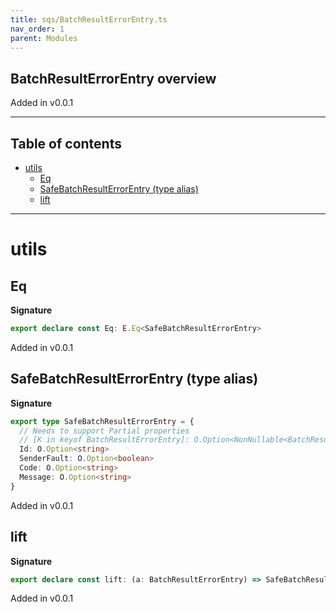 ```yaml
---
title: sqs/BatchResultErrorEntry.ts
nav_order: 1
parent: Modules
---
```


## BatchResultErrorEntry overview

Added in v0.0.1

---

<h2 class="text-delta">Table of contents</h2>

- [utils](#utils)
  - [Eq](#eq)
  - [SafeBatchResultErrorEntry (type alias)](#safebatchresulterrorentry-type-alias)
  - [lift](#lift)

---

# utils

## Eq

**Signature**

```ts
export declare const Eq: E.Eq<SafeBatchResultErrorEntry>
```

Added in v0.0.1

## SafeBatchResultErrorEntry (type alias)

**Signature**

```ts
export type SafeBatchResultErrorEntry = {
  // Needs to support Partial properties
  // [K in keyof BatchResultErrorEntry]: O.Option<NonNullable<BatchResultErrorEntry[K]>>
  Id: O.Option<string>
  SenderFault: O.Option<boolean>
  Code: O.Option<string>
  Message: O.Option<string>
}
```

Added in v0.0.1

## lift

**Signature**

```ts
export declare const lift: (a: BatchResultErrorEntry) => SafeBatchResultErrorEntry
```

Added in v0.0.1
